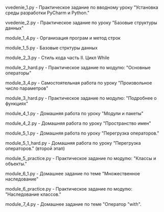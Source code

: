 vvedenie_1.py     - Практическое задание по вводному уроку "Установка среды разработки PyCharm и Python."

vvedenie_2.py     - Практическое задание по уроку "Базовые структуры данных"

module_1_4.py     - Организация програм и метод строк

module_1_5.py     - Базовые стрктуры данных

module_2_3.py     - Стиль кода часть II. Цикл While

module_2_hard.py  - Практическое задание по модулю: "Основные операторы"

module_3_4.py - Самостоятельная работа по уроку "Произвольное число параметров"

module_3_hard.py - Практическое задание по модулю: "Подробнее о функциях"

module_4_1.py - Домашняя работа по уроку "Модули и пакеты"

module_4_2.py - Домашняя работа по уроку "Пространство имен"

module_5_1.py - Домашняя работа по уроку "Перегрузка операторов."

module_5_1_hard.py - Домашняя работа по уроку "Перегрузка операторов." (второй этап)

module_5_practice.py - Практическое задание по модулю: "Классы и объекты."

module_6_1.py - Домашнее задание по теме "Множественное наследование"

module_6_practice.py - Практическое задание по модулю: "Наследование классов."

module_7_4.py - Домашнее задание по теме "Оператор "with".